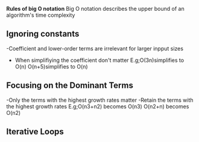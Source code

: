 **Rules of big O notation**
Big O notation describes the upper bound of an algorithm's time complexity

## Ignoring constants
-Coefficient and lower-order terms are irrelevant for larger inpput sizes
- When simplifiying the coefficient don't matter
    E.g;O(3n)simplifies to O(n)
        O(n+5)simplifies to O(n)

## Focusing on the Dominant Terms
 -Only the terms with the highest growth rates matter
 -Retain the terms with the highest growth rates
    E.g;O(n3+n2) becomes O(n3)
        O(n2+n) becomes O(n2)

## Iterative Loops

